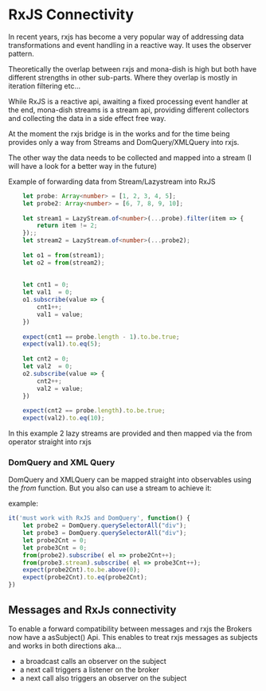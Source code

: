 # RxJS Connectivity
In recent years, rxjs has become a very popular
way of addressing data transformations and event handling
in a reactive way.
It uses the observer pattern.

Theoretically the overlap between rxjs and mona-dish is high
but both have different strengths in other sub-parts.
Where they overlap is mostly in iteration filtering etc...

While RxJS is a reactive api, awaiting a fixed 
processing event handler at the end, mona-dish streams
is a stream api, providing different collectors
and collecting the data in a side effect free way.

At the moment the rxjs bridge is in the works and for the
time being provides only a way from Streams and DomQuery/XMLQuery into rxjs.

The other way the data needs to be collected and mapped into
a stream (I will have a look for a better way in the future)


Example of forwarding data from Stream/Lazystream into RxJS
````typescript
    let probe: Array<number> = [1, 2, 3, 4, 5];
    let probe2: Array<number> = [6, 7, 8, 9, 10];
    
    let stream1 = LazyStream.of<number>(...probe).filter(item => {
        return item != 2;
    });;
    let stream2 = LazyStream.of<number>(...probe2);
    
    let o1 = from(stream1);
    let o2 = from(stream2);
    
    
    let cnt1 = 0;
    let val1  = 0;
    o1.subscribe(value => {
        cnt1++;
        val1 = value;
    })
    
    expect(cnt1 == probe.length - 1).to.be.true;
    expect(val1).to.eq(5);
    
    let cnt2 = 0;
    let val2  = 0;
    o2.subscribe(value => {
        cnt2++;
        val2 = value;
    })
    
    expect(cnt2 == probe.length).to.be.true;
    expect(val2).to.eq(10);
 ````
In this example 2 lazy streams are provided
and then mapped via the from operator straight into rxjs


### DomQuery and XML Query

DomQuery and XMLQuery can be mapped straight into observables using
the *from* function. But you also can use a stream
to achieve it:

example:
```typescript
it('must work with RxJS and DomQuery', function() {
    let probe2 = DomQuery.querySelectorAll("div");
    let probe3 = DomQuery.querySelectorAll("div");
    let probe2Cnt = 0;
    let probe3Cnt = 0;
    from(probe2).subscribe( el => probe2Cnt++);
    from(probe3.stream).subscribe( el => probe3Cnt++);
    expect(probe2Cnt).to.be.above(0);
    expect(probe2Cnt).to.eq(probe2Cnt);
})
```

## Messages and RxJs connectivity

To enable a forward compatibility between messages and rxjs
the Brokers now have a asSubject(<channel>) Api.
This enables to treat rxjs messages as subjects and works in both directions
aka... 

* a broadcast calls an observer on the subject
* a next call triggers a listener on the broker
* a next call also triggers an observer on the subject


